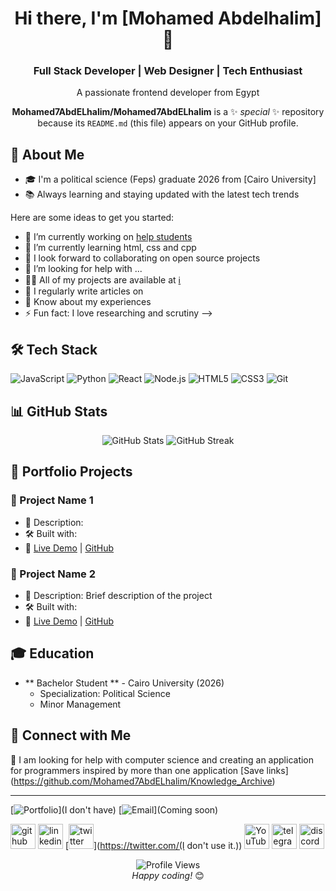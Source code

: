 <!-- Profile Header with Animated Text -->
<div align="center">
  <h1>Hi there, I'm [Mohamed Abdelhalim] 👋</h1>
  <h3>Full Stack Developer | Web Designer | Tech Enthusiast</h3>
  A passionate frontend developer from Egypt

**Mohamed7AbdELhalim/Mohamed7AbdELhalim** is a ✨ _special_ ✨ repository because its `README.md` (this file) appears on your GitHub profile.
</div>

<!-- Introduction Section -->
## 🚀 About Me
- 🎓 I'm a  political science (Feps) graduate 2026 from [Cairo University]
- 📚 Always learning and staying updated with the latest tech trends

Here are some ideas to get you started:
- 🔭 I’m currently working on [help students](https://github.com/Mohamed7AbdELhalim/FEPS-Student_Support)
- 🌱 I’m currently learning html, css and cpp
- 👯 I look forward to collaborating on open source projects
- 🤔 I’m looking for help with ...
- 👨‍💻 All of my projects are available at [ℹ️](https://msaht-programming-and-w-d.quora.com/?ch=10&oid=3116845&share=396067ef&srid=hBsZuY&target_type=tribe)
- 📝 I regularly write articles on
- 📄 Know about my experiences
- ⚡ Fun fact: I love researching and scrutiny
-->

<!-- Tech Stack Section -->
## 🛠️ Tech Stack
![JavaScript](https://img.shields.io/badge/-JavaScript-F7DF1E?style=flat-square&logo=javascript&logoColor=black)
![Python](https://img.shields.io/badge/-Python-3776AB?style=flat-square&logo=python&logoColor=white)
![React](https://img.shields.io/badge/-React-61DAFB?style=flat-square&logo=react&logoColor=black)
![Node.js](https://img.shields.io/badge/-Node.js-339933?style=flat-square&logo=node.js&logoColor=white)
![HTML5](https://img.shields.io/badge/-HTML5-E34F26?style=flat-square&logo=html5&logoColor=white)
![CSS3](https://img.shields.io/badge/-CSS3-1572B6?style=flat-square&logo=css3&logoColor=white)
![Git](https://img.shields.io/badge/-Git-F05032?style=flat-square&logo=git&logoColor=white)

<!-- GitHub Stats Section -->
## 📊 GitHub Stats
<div align="center">
  <img src="https://github-readme-stats.vercel.app/api?username=[your-username]&show_icons=true&theme=radical" alt="GitHub Stats" />
  <img src="https://github-readme-streak-stats.herokuapp.com/?user=[your-username]&theme=radical" alt="GitHub Streak" />
</div>

<!-- Portfolio Projects -->
## 💼 Portfolio Projects
### 🌟 Project Name 1
- 📝 Description: 
- 🛠️ Built with:
- 🔗 [Live Demo](project-link) | [GitHub](github-link)

### 🌟 Project Name 2
- 📝 Description: Brief description of the project
- 🛠️ Built with: 
- 🔗 [Live Demo](project-link) | [GitHub](github-link)

<!-- Education -->
## 🎓 Education
- ** Bachelor Student ** - Cairo University (2026)
  - Specialization: Political Science
  - Minor Management

<!-- Connect with Me -->
## 🤝 Connect with Me
🤝 I am looking for help with computer science and creating an application for programmers inspired by more than one application [Save links] (https://github.com/Mohamed7AbdELhalim/Knowledge_Archive)
<hr>

[![Portfolio](https://img.shields.io/badge/-Portfolio-4CAF50?style=flat-square&logo=googlechrome&logoColor=white)](I don't have)
[![Email](https://img.shields.io/badge/-Email-D14836?style=flat-square&logo=gmail&logoColor=white)](Coming soon)

[<img src='https://cdn.jsdelivr.net/npm/simple-icons@3.0.1/icons/github.svg' alt='github' height='40'>](https://github.com/https://github.com/Mohamed7AbdELhalim)  [<img src='https://cdn.jsdelivr.net/npm/simple-icons@3.0.1/icons/linkedin.svg' alt='linkedin' height='40'>](https://www.linkedin.com/in/www.linkedin.com/in/mohamed-a-529288232/)  [<img src='https://cdn.jsdelivr.net/npm/simple-icons@3.0.1/icons/twitter.svg' alt='twitter' height='40'>](https://twitter.com/(I don't use it.))  [<img src='https://cdn.jsdelivr.net/npm/simple-icons@3.0.1/icons/youtube.svg' alt='YouTube' height='40'>](https://www.youtube.com/channel/https://youtube.com/@maag9130?si=x9tadzdapofkngg9)  [<img src='https://cdn.jsdelivr.net/npm/simple-icons@3.0.1/icons/telegram.svg' alt='telegram' height='40'>](https://msaht-programming-and-w-d.quora.com/?ch=10&oid=3116845&share=396067ef&srid=hBsZuY&target_type=tribe)  [<img src='https://cdn.jsdelivr.net/npm/simple-icons@3.0.1/icons/discord.svg' alt='discord' height='40'>](@maeadga)  

<!-- Profile Views Counter -->
<div align="center">
  <img src="https://komarev.com/ghpvc/?username=[your-username]&color=blueviolet" alt="Profile Views" />

</div>

<!-- Footer -->
<div align="center">
  <i>Happy coding!</i> 😊
  
</div> 
